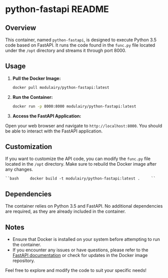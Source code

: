 # python-fastapi README

## Overview

This container, named `python-fastapi`, is designed to execute Python 3.5 code based on FastAPI. It runs the code found in the `func.py` file located under the `/opt` directory and streams it through port 8000.

## Usage

1. **Pull the Docker Image:**

   ```bash
   docker pull modulairy/python-fastapi:latest
   ```
2. **Run the Container:**

   ```bash
   docker run -p 8000:8000 modulairy/python-fastapi:latest
   ```
3. **Access the FastAPI Application:**

Open your web browser and navigate to `http://localhost:8000`. You should be able to interact with the FastAPI application.

## Customization

If you want to customize the API code, you can modify the `func.py` file located in the `/opt` directory. Make sure to rebuild the Docker image after any changes.

    ``bash     docker build -t modulairy/python-fastapi:latest .     ``

## Dependencies

The container relies on Python 3.5 and FastAPI. No additional dependencies are required, as they are already included in the container.

## Notes

- Ensure that Docker is installed on your system before attempting to run the container.
- If you encounter any issues or have questions, please refer to the [FastAPI documentation](https://fastapi.tiangolo.com/) or check for updates in the Docker image repository.

Feel free to explore and modify the code to suit your specific needs!
